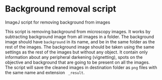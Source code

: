 # Background removal script

ImageJ script for removing background from images

This script is removing background from microscopy images. It works by subtracting background image from all images in a folder. The background image should have `background` in its name, and be in the same folder as the rest of the images.
The background image should be taken using the same settings as the rest of the images but without any object. It contain only information about any peripheral darkening (vignetting), spots on the objective and background that are going to be present on all the images.
The script will save the cleaned images in destination folder as `png` files with the same name and extension ` _result`.
